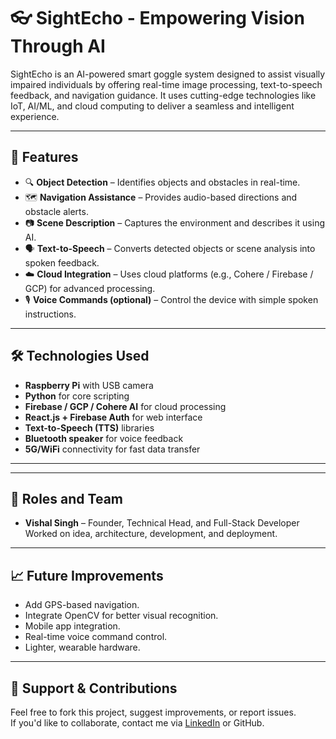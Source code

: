 # 👓 SightEcho - Empowering Vision Through AI

SightEcho is an AI-powered smart goggle system designed to assist visually impaired individuals by offering real-time image processing, text-to-speech feedback, and navigation guidance. It uses cutting-edge technologies like IoT, AI/ML, and cloud computing to deliver a seamless and intelligent experience.

---

## 🚀 Features

- 🔍 **Object Detection** – Identifies objects and obstacles in real-time.
- 🗺️ **Navigation Assistance** – Provides audio-based directions and obstacle alerts.
- 📷 **Scene Description** – Captures the environment and describes it using AI.
- 🗣️ **Text-to-Speech** – Converts detected objects or scene analysis into spoken feedback.
- ☁️ **Cloud Integration** – Uses cloud platforms (e.g., Cohere / Firebase / GCP) for advanced processing.
- 🎙️ **Voice Commands (optional)** – Control the device with simple spoken instructions.

---

## 🛠️ Technologies Used

- **Raspberry Pi** with USB camera
- **Python** for core scripting
- **Firebase / GCP / Cohere AI** for cloud processing
- **React.js + Firebase Auth** for web interface
- **Text-to-Speech (TTS)** libraries
- **Bluetooth speaker** for voice feedback
- **5G/WiFi** connectivity for fast data transfer

---


---

## 👤 Roles and Team

- **Vishal Singh** – Founder, Technical Head, and Full-Stack Developer  
  Worked on idea, architecture, development, and deployment.

---

## 📈 Future Improvements

- Add GPS-based navigation.
- Integrate OpenCV for better visual recognition.
- Mobile app integration.
- Real-time voice command control.
- Lighter, wearable hardware.

---


## 🤝 Support & Contributions

Feel free to fork this project, suggest improvements, or report issues.  
If you'd like to collaborate, contact me via [LinkedIn](inkedin.com/in/vishal-yadav-814547272/) or GitHub.



